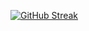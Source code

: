 <a href="https://git.io/streak-stats"><img src="https://streak-stats.demolab.com?user=devmaster179" alt="GitHub Streak" /></a>
